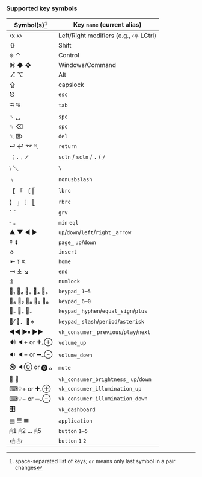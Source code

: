 ### Supported key symbols

  |Symbol(s)[^1] 	|Key `name` (current alias)            	|
  |---------     	|--------                              	|
  |‹x x›         	| Left/Right modifiers (e.g., ‹⎈ LCtrl)	|
  |⇧             	| Shift                                	|
  |⎈ ⌃           	| Control                              	|
  |⌘ ◆ ❖         	| Windows/Command                      	|
  |⎇ ⌥           	| Alt                                  	|
  |⇪             	| capslock                             	|
  |⎋             	|`esc`                                 	|
  |⭾ ↹           	|`tab`                                 	|
  |␠ ␣           	|`spc`                                 	|
  |␈ ⌫           	|`spc`                                 	|
  |␡ ⌦           	|`del`                                 	|
  |⏎ ↩ ⌤ ␤       	|`return`                              	|
  |︔ ⸴ ．⁄        	|`scln` / `scln` / `.` / `/`           	|
  |⧵ ＼           	|`\`                                   	|
  |﹨             	|`nonusbslash`                         	|
  |【 「 〔 ⎡       	|`lbrc`                                	|
  |】 」 〕 ⎣       	|`rbrc`                                	|
  |ˋ ˜           	|`grv`                                 	|
  |‐ ₌           	|`min` `eql`                    	|
  |▲ ▼ ◀ ▶       	|`up`/`down`/`left`/`right` `_arrow`
  |⇞ ⇟           	|`page_` `up`/`down`                    	|
  |⎀             	|`insert`                               	|
  |⇤ ⤒ ↖         	|`home`                                 	|
  |⇥ ⤓ ↘         	|`end`                                  	|
  |⇭             	|`numlock`                              	|
  |🔢₁ 🔢₂ 🔢₃ 🔢₄ 🔢₅	|`keypad_` `1`–`5`                      	|
  |🔢₆ 🔢₇ 🔢₈ 🔢₉ 🔢₀	|`keypad_` `6`–`0`                      	|
  |🔢₋ 🔢₌ 🔢₊      	|`keypad_` `hyphen`/`equal_sign`/`plus` 	|
  |🔢⁄ 🔢．🔢∗       	|`keypad_` `slash`/`period`/`asterisk`  	|
  |◀◀ ▶⏸ ▶▶      	|`vk_consumer_` `previous`/`play`/`next`	|
  |🔊 🔈+ or ➕₊⊕   	|`volume_up`                            	|
  |🔉 🔈− or ➖₋⊖   	|`volume_down`                          	|
  |🔇 🔈⓪ or ⓿ ₀   	|`mute`                                 	|
  |🔆 🔅           	|`vk_consumer_brightness_` `up`/`down`  	|
  |⌨💡+ or ➕₊⊕    	|`vk_consumer_illumination_up`          	|
  |⌨💡− or ➖₋⊖    	|`vk_consumer_illumination_down`        	|
  |🎛             	|`vk_dashboard`                         	|
  |▤ ☰ 𝌆         	|`application`                          	|
  |🖰1 🖰2 ... 🖰5  	|`button` `1`–`5`                       	|
  |‹🖰 🖰›         	|`button` `1` `2`                       	|

[^1]: space-separated list of keys; `or` means only last symbol in a pair changes
